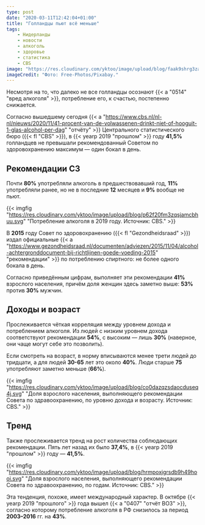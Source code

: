 ```yaml
---
type: post
date: "2020-03-11T12:42:04+01:00"
title: "Голландцы пьют всё меньше"
tags:
    - Нидерланды
    - новости
    - алкоголь
    - здоровье
    - статистика
    - CBS
image: "https://res.cloudinary.com/yktoo/image/upload/blog/faak9shrg3zamyrh7tqo.jpg"
imageCredit: "Фото: Free-Photos/Pixabay."
---
```


Несмотря на то, что далеко не все голландцы осознают {{< a "0514" "вред алкоголя" >}}, потребление его, к счастью, постепенно снижается.

Согласно вышедшему сегодня {{< a "https://www.cbs.nl/nl-nl/nieuws/2020/11/41-procent-van-de-volwassenen-drinkt-niet-of-hooguit-1-glas-alcohol-per-dag" "отчёту" >}} Центрального статистического бюро ({{< fl "CBS" >}}), в {{< yearp 2019 "прошлом" >}} году **41,5%** голландцев не превышали рекомендованный Советом по здоровохранению максимум — один бокал в день.

<!--more-->

## Рекомендации СЗ

Почти **80%** употребляли алкоголь в предшествовавший год, **11%** употребляли ранее, но не в последние **12** месяцев и **9%** вообще не пьют.

{{< imgfig "https://res.cloudinary.com/yktoo/image/upload/blog/p62f20fm3zqsjamcbhuu.svg" "Потребление алкоголя в 2019 году. Источник: CBS." >}}

В **2015** году Совет по здоровохранению ({{< fl "Gezondheidsraad" >}}) издал официальные {{< a "https://www.gezondheidsraad.nl/documenten/adviezen/2015/11/04/alcohol-achtergronddocument-bij-richtlijnen-goede-voeding-2015" "рекомендации" >}} по потреблению спиртного: не более одного бокала в день.

Согласно приведённым цифрам, выполняет эти рекомендации **41%** взрослого населения, причём доля женщин здесь заметно выше: **53%** против **30%** мужчин.

## Доходы и возраст

Прослеживается чёткая корреляция между уровнем дохода и потреблением алкоголя. Из людей с низким уровнем дохода соответствуют рекомендации **54%**, с высоким — лишь **30%** (наверное, они чаще могут себе это позволить).

Если смотреть на возраст, в норму вписываются менее трети людей до тридцати, а для людей **30-65** лет это около **40%**. Люди старше **75** употребляют заметно меньше (**66%**).

{{< imgfig "https://res.cloudinary.com/yktoo/image/upload/blog/co0dazqzsdaocduseq4j.svg" "Доля взрослого населения, выполняющего рекомендации Совета по здравоохранению, по уровню дохода и возрасту. Источник: CBS." >}}

## Тренд

Также прослеживается тренд на рост количества соблюдающих рекомендации. Пять лет назад их было **37,4%**, в {{< yearp 2019 "прошлом" >}} году — **41,5%**.

{{< imgfig "https://res.cloudinary.com/yktoo/image/upload/blog/hrmpoxjgrsdb9h49hooi.svg" "Доля взрослого населения, выполняющего рекомендации Совета по здравоохранению, по годам. Источник: CBS." >}}

Эта тенденция, похоже, имеет международный характер. В октябре {{< yearp 2019 "прошлого" >}} года вышел {{< a "0407" "отчёт ВОЗ" >}}, согласно которому потребление алкоголя в РФ снизилось за период **2003–2016** гг. на **43%**.